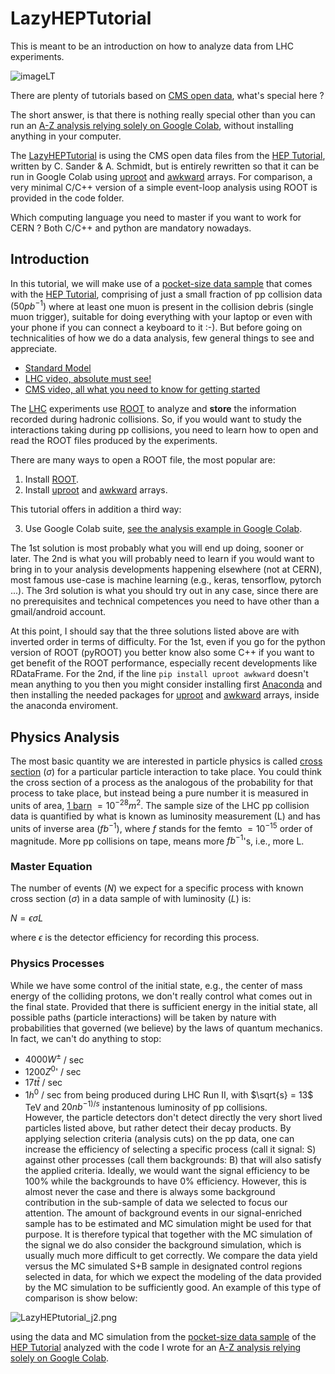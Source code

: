 # LazyHEPTutorial

This is meant to be an introduction on how to analyze data from LHC experiments.

![imageLT](https://theofil.web.cern.ch/theofil/images/imageLT.png)

There are plenty of tutorials based on [CMS open data](http://opendata.cern.ch/docs/about-cms), what's special here ?

The short answer, is that there is nothing really special other than you can run an 
[A-Z analysis relying solely on Google Colab](https://github.com/theofil/LazyHEPTutorial/blob/main/code/python/LazyHEPTutorialColab.ipynb), without installing anything in your computer.  

The [LazyHEPTutorial](https://github.com/theofil/LazyHEPTutorial) is using the CMS open data files from the [HEP Tutorial](http://opendata.cern.ch/record/50), written by C. Sander & A. Schmidt,
but is entirely rewritten so that it can be run in Google Colab using [uproot](https://uproot.readthedocs.io/en/latest/) and [awkward](https://awkward-array.readthedocs.io/en/stable/index.html) arrays.
For comparison, a very minimal C/C++ version of a simple event-loop analysis using ROOT is provided in the code folder. 

Which computing language you need to master if you want to work for CERN ? Both C/C++ and python are mandatory nowadays.


## Introduction
In this tutorial, we will make use of a [pocket-size data sample](http://theofil.web.cern.ch/theofil/cmsod/files/) that 
comes with the [HEP Tutorial](http://opendata.cern.ch/record/50), comprising of just a small fraction of pp collision data $(50pb^{-1})$ where at least one muon is present in the collision debris (single muon trigger),  suitable for doing everything with your laptop or even with your phone if you can connect a keyboard to it :-). But before going on technicalities of how we do a data analysis, few general things to see and appreciate.

* [Standard Model](https://en.wikipedia.org/wiki/Standard_Model)
* [LHC video, absolute must see!](https://www.youtube.com/watch?v=pQhbhpU9Wrg)
* [CMS video, all what you need to know for getting started](https://www.youtube.com/watch?v=S99d9BQmGB0)


The [LHC](https://www.home.cern/science/accelerators/large-hadron-collider) experiments use [ROOT](https://root.cern) to analyze and **store** the information recorded during hadronic collisions.
So, if you would want to study the interactions taking during pp collisions, you need to learn how to open and read the ROOT files produced by the experiments.

There are many ways to open a ROOT file, the most popular are:
1. Install [ROOT](https://root.cern). 
2. Install [uproot](https://uproot.readthedocs.io/en/latest/) and [awkward](https://awkward-array.readthedocs.io/en/stable/index.html) arrays.

This tutorial offers in addition a third way:

3. Use Google Colab suite, [see the analysis example in Google Colab](https://github.com/theofil/LazyHEPTutorial/blob/main/code/python/LazyHEPTutorialColab.ipynb).

The 1st solution is most probably what you will end up doing, sooner or later. 
The 2nd is what you will probably need to learn if you would want to bring in to your analysis developments happening elsewhere 
(not at CERN), most famous use-case is machine learning (e.g., keras, tensorflow, pytorch ...). 
The 3rd solution is what you should try out in any case, since there are no prerequisites and technical competences you need to have other than a gmail/android account.

At this point, I should say that the three solutions listed above are with inverted order in terms of difficulty. 
For the 1st, even if you go for the python version of ROOT (pyROOT) you better know also some C++ if you want to get benefit of the ROOT performance, especially recent developments like RDataFrame.
For the 2nd, if the line `pip install uproot awkward` doesn't mean anything to you then you might consider installing first [Anaconda](https://anaconda.org) and then installing 
the needed packages for [uproot](https://uproot.readthedocs.io/en/latest/) and [awkward](https://awkward-array.readthedocs.io/en/stable/index.html) arrays, inside the anaconda enviroment.


## Physics Analysis
The most basic quantity we are interested in particle physics is called [cross section](https://en.wikipedia.org/wiki/Cross_section_(physics)) $(\sigma)$ for a particular particle 
interaction to take place.
You could think the cross section of a process as the analogous of the probability for that process to take place, 
but instead being a pure number it is measured in units of area, [1 barn](https://en.wikipedia.org/wiki/Barn_(unit)) $= 10^{-28}m^{2}$.
The sample size of the LHC pp collision data is quantified by what is known as luminosity measurement (L) and has 
units of inverse area $(fb^{-1})$, where $f$ stands for the femto $=10^{-15}$ order of magnitude. 
More pp collisions on tape, means more $fb^{-1}$'s, i.e., more L. 

### Master Equation
The number of events $(N)$ we expect for a specific process  with known cross section $(\sigma)$ in a data sample of with luminosity $(L)$ is: 

$N = \epsilon \sigma L$  

where $\epsilon$ is the detector efficiency for recording this process. 

### Physics Processes
While we have some control of the initial state, e.g., the center of mass energy of the colliding protons, we don't really control what comes out in the final state.
Provided that there is sufficient energy in the initial state, all possible paths (particle interactions) will be taken by nature with probabilities that governed (we believe)
by the laws of quantum mechanics. In fact, we can't do anything to stop:
*  $4000 W^{\pm}$ / sec 
*  $1200 Z^{0}$' / sec
*  $17 t \bar{t}$ / sec
*  $1 h^{0}$ / sec
from being produced during LHC Run II, with $\sqrt{s} = 13$ TeV and $20 nb^{-1)/s}$ instantenous luminosity of pp collisions.  
However, the particle detectors don't detect directly the very short lived particles listed above, but rather detect their decay products. 
By applying selection criteria (analysis cuts) on the pp data, one can increase the efficiency of selecting a specific process (call it signal: S) against other processes (call them backgrounds: B) 
that will also satisfy the applied criteria. 
Ideally, we would want the signal efficiency to be 100% while the backgrounds to have 0% efficiency.
However, this is almost never the case and there is always some background contribution in the sub-sample of data we selected to focus our attention.
The amount of background events in our signal-enriched sample has to be estimated and MC simulation might be used for that purpose. 
It is therefore typical that together with the MC simulation of the signal we do also consider the background simulation, which is usually much more difficult to get correctly. 
We compare the data yield versus the MC simulated S+B sample in designated control regions selected in data, 
for which we expect the modeling of the data provided by the MC simulation to be sufficiently good.
An example of this type of comparison is show below:

![LazyHEPtutorial_j2.png](https://theofil.web.cern.ch/theofil/images/LazyHEPtutorial_j2.png)

using the data and MC simulation from the [pocket-size data sample](http://theofil.web.cern.ch/theofil/cmsod/files/) of the [HEP Tutorial](http://opendata.cern.ch/record/50) analyzed with the 
code I wrote for an [A-Z analysis relying solely on Google Colab](https://github.com/theofil/LazyHEPTutorial/blob/main/code/python/LazyHEPTutorialColab.ipynb). 



